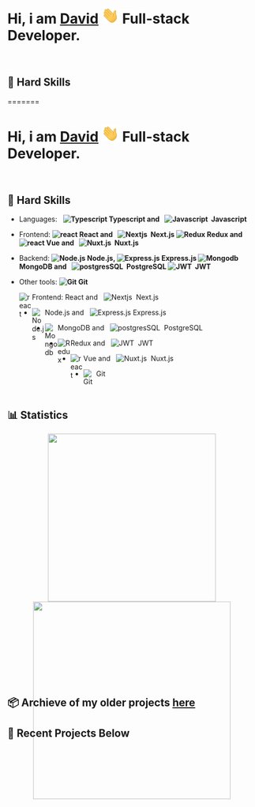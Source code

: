# Hi, i am [David][website] <img src="https://raw.githubusercontent.com/ABSphreak/ABSphreak/master/gifs/Hi.gif" width="35px"> Full-stack Developer.

  <br />

## :wrench: Hard Skills

=======
#  Hi, i am [David][website] <img src="https://raw.githubusercontent.com/ABSphreak/ABSphreak/master/gifs/Hi.gif" width="35px"> Full-stack Developer.
  <br />

## :wrench: Hard Skills

<ul>
<li>
<p>Languages: &nbsp;
<strong>
<img alt="Typescript" width="26px" src="https://raw.githubusercontent.com/davi38/davi38/main/images/ts.png" /> Typescript and &nbsp;
<img alt="Javascript" width="26px" src="https://raw.githubusercontent.com/davi38/davi38/main/images/javascript.png" /> &nbsp;Javascript
</strong>
</p>
</li>
<li>

<p>

Frontend:
<strong>
<img alt="react" width="26px" src="https://raw.githubusercontent.com/davi38/davi38/main/images/react.png" /> React and &nbsp;
<img alt="Nextjs" width="26px" src="https://raw.githubusercontent.com/davi38/davi38/main/images/next_logo.png" /> &nbsp;Next.js
<img alt="Redux" width="26px" src="https://raw.githubusercontent.com/davi38/davi38/main/images/react.png" /> Redux and &nbsp;
<img alt="react" width="26px" src="https://raw.githubusercontent.com/davi38/davi38/main/images/react.png" /> Vue and &nbsp;
<img alt="Nuxt.js" width="26px" src="https://raw.githubusercontent.com/davi38/davi38/main/images/next_logo.png" /> &nbsp;Nuxt.js
</strong>
</p>
</li>
<li>
    <p>
Backend:
      <strong>
        <img alt="Node.js" width="26px" src="https://raw.githubusercontent.com/davi38/davi38/main/images/nodejs.png" /> Node.js,
        <img alt="Express.js" width="26px" src="https://raw.githubusercontent.com/davi38/davi38/main/images/nodejs.png" /> Express.js
        <img alt="Mongodb" width="26px" src="https://raw.githubusercontent.com/davi38/davi38/main/images/mongodb.png" />MongoDB and &nbsp;
        <img alt="postgresSQL" width="26px" src="https://raw.githubusercontent.com/davi38/davi38/main/images/postgresSQL.png" />&nbsp; PostgreSQL
        <img alt="JWT" width="26px" src="https://raw.githubusercontent.com/davi38/davi38/main/images/next_logo.png" /> &nbsp;JWT
      </strong>
    </p>
</li>

<li>
  <p>
Other tools:
  <strong>
      <img alt="Git" width="26px" src="https://raw.githubusercontent.com/davi38/davi38/main/images/git.png" /> Git
  </strong>
  </p>
</li>
<p>Frontend:
<img align="left" alt="react" width="26px" src="https://raw.githubusercontent.com/davi38/davi38/main/images/react.png" /> React and &nbsp;
<img alt="Nextjs" width="26px" src="https://raw.githubusercontent.com/davi38/davi38/main/images/next_logo.png" /> &nbsp;Next.js
</p>
</li>
<li>
<p>
<img align="left" alt="Node.js" width="26px" src="https://raw.githubusercontent.com/davi38/davi38/main/images/nodejs.png" /> Node.js and &nbsp;
<img alt="Express.js" width="26px" src="https://raw.githubusercontent.com/davi38/davi38/main/images/nodejs.png" /> Express.js
</p>
</li>
<li>
<p>
<img align="left" alt="Mongodb" width="26px" src="https://raw.githubusercontent.com/davi38/davi38/main/images/mongodb.png" />MongoDB and &nbsp;
<img alt="postgresSQL" width="26px" src="https://raw.githubusercontent.com/davi38/davi38/main/images/postgresSQL.png" />&nbsp; PostgreSQL
</p>
<li>
<p>
<img align="left" alt="Redux" width="26px" src="https://raw.githubusercontent.com/davi38/davi38/main/images/react.png" /> Redux and &nbsp;
<img alt="JWT" width="26px" src="https://raw.githubusercontent.com/davi38/davi38/main/images/next_logo.png" /> &nbsp;JWT
</p>
</li>
<li>
<p>
<img align="left" alt="react" width="26px" src="https://raw.githubusercontent.com/davi38/davi38/main/images/react.png" /> Vue and &nbsp;
<img alt="Nuxt.js" width="26px" src="https://raw.githubusercontent.com/davi38/davi38/main/images/next_logo.png" /> &nbsp;Nuxt.js
</p>
</li>
</li>
<li><p><img align="left" alt="Git" width="26px" src="https://raw.githubusercontent.com/davi38/davi38/main/images/git.png" />Git</p></li>
</ul>
</strong>
<!-- <img align="left" alt="Django" width="26px" src="https://raw.githubusercontent.com/davi38/davi38/main/images/django.png" />
<img align="left" alt="Python" width="26px" src="https://raw.githubusercontent.com/davi38/davi38/main/images/python.png" />
<img align="left" alt="Flutter" width="26px" src="https://raw.githubusercontent.com/davi38/davi38/main/images/flutter.png" /> -->

<br />

## 📊 Statistics

  <div align="center" style="height:500px;margin:0" >
  <img align="center" width="340px" height="340px" src="https://github-readme-stats.vercel.app/api/top-langs/?username=davi38&hide_border=true&langs_count=10&theme=radical&layout=compact" />
  <img align="center" width="400px" height="400px" src="https://github-readme-streak-stats.herokuapp.com?user=davi38&theme=radical&hide_border=true&date_format=j%20M%5B%20Y%5D" />
  </div>

## :package: Archieve of my older projects [here][archive]

## 📱 Recent Projects Below

</div>

[website]: https://davi38.github.io/
[archive]: https://github.com/Davi-Archive
